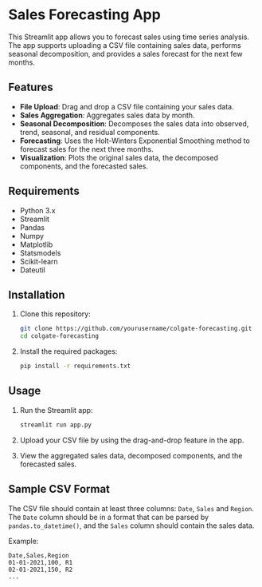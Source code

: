 # Sales Forecasting App

This Streamlit app allows you to forecast sales using time series analysis. The app supports uploading a CSV file containing sales data, performs seasonal decomposition, and provides a sales forecast for the next few months.

## Features

- **File Upload**: Drag and drop a CSV file containing your sales data.
- **Sales Aggregation**: Aggregates sales data by month.
- **Seasonal Decomposition**: Decomposes the sales data into observed, trend, seasonal, and residual components.
- **Forecasting**: Uses the Holt-Winters Exponential Smoothing method to forecast sales for the next three months.
- **Visualization**: Plots the original sales data, the decomposed components, and the forecasted sales.

## Requirements

- Python 3.x
- Streamlit
- Pandas
- Numpy
- Matplotlib
- Statsmodels
- Scikit-learn
- Dateutil

## Installation

1. Clone this repository:
    ```bash
    git clone https://github.com/yourusername/colgate-forecasting.git
    cd colgate-forecasting
    ```

2. Install the required packages:
    ```bash
    pip install -r requirements.txt
    ```

## Usage

1. Run the Streamlit app:
    ```bash
    streamlit run app.py
    ```

2. Upload your CSV file by using the drag-and-drop feature in the app.
3. View the aggregated sales data, decomposed components, and the forecasted sales.

## Sample CSV Format

The CSV file should contain at least three columns: `Date`, `Sales` and `Region`. The `Date` column should be in a format that can be parsed by `pandas.to_datetime()`, and the `Sales` column should contain the sales data.

Example:
```csv
Date,Sales,Region
01-01-2021,100, R1
02-01-2021,150, R2
...
